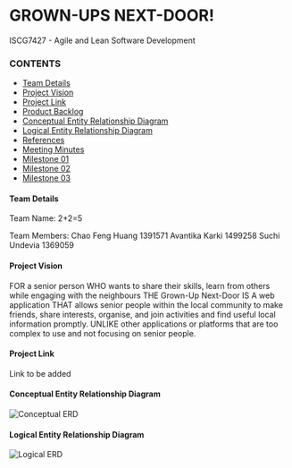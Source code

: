 # GROWN-UPS NEXT-DOOR!
ISCG7427 -  Agile and Lean Software Development

### CONTENTS

* [Team Details](#team-details)
* [Project Vision](#project-vision)
* [Project Link](#project-link)
* [Product Backlog](documents/ProductBacklog/ProductBacklog.xlsx)
* [Conceptual Entity Relationship Diagram](#conceptual-entity-relationship-diagram)
* [Logical Entity Relationship Diagram](#logical-entity-relationship-diagram)
* [References](documents/REFERENCES.md)
* [Meeting Minutes](documents/MeetingMinutes)
* [Milestone 01](documents/Milestone01/Milestone01ProductVision.docx)
* [Milestone 02](documents/Milestone02B/Milestone02Resubmission.xlsx)
* [Milestone 03](documents/Milestone03)

#### Team Details

Team Name: 2+2=5

Team Members: Chao Feng Huang 1391571 Avantika Karki 1499258 Suchi Undevia 1369059

#### Project Vision

FOR a senior person WHO wants to share their skills, learn from others while engaging with the neighbours THE Grown-Up 
Next-Door IS A web application THAT allows senior people within the local community to make friends, share interests, 
organise, and join activities and find useful local information promptly. UNLIKE other applications or platforms that 
are too complex to use and not focusing on senior people.

#### Project Link

Link to be added

#### Conceptual Entity Relationship Diagram
![Conceptual ERD](https://user-images.githubusercontent.com/57816717/92141781-05870b80-ee67-11ea-8e92-72a6b71eb379.png)

#### Logical Entity Relationship Diagram
![Logical ERD](https://user-images.githubusercontent.com/57816717/92141954-3f581200-ee67-11ea-9fa0-23d4a326557d.png)